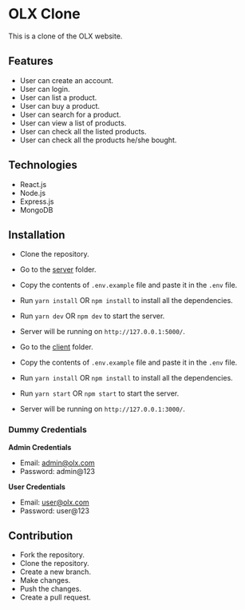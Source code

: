 # OLX Clone

This is a clone of the OLX website.

## Features
- User can create an account.
- User can login.
- User can list a product.
- User can buy a product.
- User can search for a product.
- User can view a list of products.
- User can check all the listed products.
- User can check all the products he/she bought.

## Technologies
- React.js
- Node.js
- Express.js
- MongoDB

## Installation
- Clone the repository.
- Go to the [server]("./server") folder.
- Copy the contents of `.env.example` file and paste it in the `.env` file.
- Run `yarn install` OR `npm install` to install all the dependencies.
- Run `yarn dev` OR `npm dev` to start the server.
- Server will be running on `http://127.0.0.1:5000/`.

- Go to the [client]("./client") folder.
- Copy the contents of `.env.example` file and paste it in the `.env` file.
- Run `yarn install` OR `npm install` to install all the dependencies.
- Run `yarn start` OR `npm start` to start the server.
- Server will be running on `http://127.0.0.1:3000/`.

### Dummy Credentials
**Admin Credentials**
- Email: admin@olx.com
- Password: admin@123

**User Credentials**
- Email: user@olx.com
- Password: user@123

## Contribution
- Fork the repository.
- Clone the repository.
- Create a new branch.
- Make changes.
- Push the changes.
- Create a pull request.
